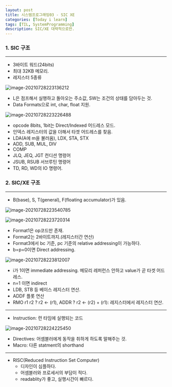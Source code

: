 ```yaml
---
layout: post
title: 시스템프로그래밍03 - SIC XE
categories: [Today i learn]
tags: [TIL, SystemProgramming]
description: SIC/XE 대략적으로만.
---
```


### 1. SIC 구조

---

- 3바이트 워드(24bits)
- 최대 32KB 메모리.
- 레지스터 5종류

![image-20210728223136212](https://raw.githubusercontent.com/chunyunseo/ImageRepo/image/img/image-20210728223136212.png)

- L은 점프해서 실행하고 돌아오는 주소값, SW는 조건의 상태를 담아두는 것.
- Data Formats으로 int, char, float 지원.

![image-20210728223226488](https://raw.githubusercontent.com/chunyunseo/ImageRepo/image/img/image-20210728223226488.png)

- opcode 8bits, 1bit는 Direct/Indexed 어드레스 모드.
- 인덱스 레지스터의 값을 더해서 타겟 어드레스를 찾음.
- LDA(A에 m을 불러옴), LDX, STA, STX
- ADD, SUB, MUL, DIV
- COMP
- JLQ, JEQ, JGT 컨디션 명령어
- JSUB, RSUB 서브루틴 명령어
- TD, RD, WD의 IO 명령어.

### 2. SIC/XE 구조

---

- B(base), S, T(general), F(floating accumulator)가 있음.

![image-20210728223540785](https://raw.githubusercontent.com/chunyunseo/ImageRepo/image/img/image-20210728223540785.png)

![image-20210728223720314](https://raw.githubusercontent.com/chunyunseo/ImageRepo/image/img/image-20210728223720314.png)

- Format1은 op코드만 존재.
- Format2는 2바이트까지.(레지스터간 연산)
- Format3에서 bc 기준, pc 기준의 relative addressing이 가능하다.
- b=p=0이면 Direct addressing.

![image-20210728223812007](https://raw.githubusercontent.com/chunyunseo/ImageRepo/image/img/image-20210728223812007.png)

- i가 1이면 immediate addressing. 메모리 레퍼런스 안하고 value가 곧 타겟 어드레스.
- n=1 이면 indirect
- LDB, STB 등 베이스 레지스터 연산.
- ADDF 플롯 연산
- RMO r1  r2 ? r2 <- (r1), ADDR ? r2 <- (r2) + (r1): 레지스터에서 레지스터 연산.

---

- Instruction: 런 타임에 실행되는 코드

![image-20210728224225450](https://raw.githubusercontent.com/chunyunseo/ImageRepo/image/img/image-20210728224225450.png)

- Directives: 어셈블러에게 동작을 취하게 하도록 말해주는 것.
- Macro: 다른 statment의 shorthand

---

- RISC(Reduced Instruction Set Computer)
  - 디자인이 심플하다.
  - 어셈블러와 프로세서의 부담이 적다.
  - readablity가 좋고, 실행시간이 빠르다.

